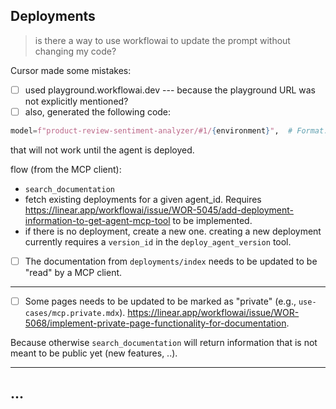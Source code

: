 ## Deployments

> is there a way to use workflowai to update the prompt without changing my code?

Cursor made some mistakes:

- [ ] used playground.workflowai.dev --- because the playground URL was not explicitly mentioned?
- [ ] also, generated the following code:

```python
model=f"product-review-sentiment-analyzer/#1/{environment}",  # Format: agent-name/#schema/environment
```

that will not work until the agent is deployed.

flow (from the MCP client):

- `search_documentation`
- fetch existing deployments for a given agent_id. Requires https://linear.app/workflowai/issue/WOR-5045/add-deployment-information-to-get-agent-mcp-tool to be implemented.
- if there is no deployment, create a new one. creating a new deployment currently requires a `version_id` in the `deploy_agent_version` tool.

- [ ] The documentation from `deployments/index` needs to be updated to be "read" by a MCP client.

---

- [ ] Some pages needs to be updated to be marked as "private" (e.g., `use-cases/mcp.private.mdx`). https://linear.app/workflowai/issue/WOR-5068/implement-private-page-functionality-for-documentation.

Because otherwise `search_documentation` will return information that is not meant to be public yet (new features, ..).

---

## ...
